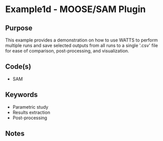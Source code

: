 # Example1d - MOOSE/SAM Plugin

## Purpose

This example provides a demonstration on how to use WATTS to perform multiple runs and save selected outputs from all runs to a single '.csv' file for ease of comparison, post-processing, and visualization.

## Code(s)
<ul>  
<li>SAM</li> 
</ul>

## Keywords
<ul>  
<li>Parametric study</li>
<li>Results extraction</li>
<li>Post-processing</li>
</ul>

## Notes
